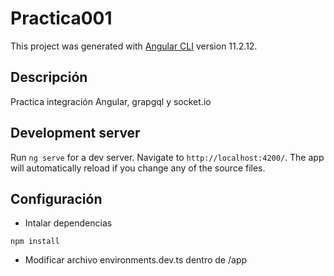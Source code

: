 # Practica001

This project was generated with [Angular CLI](https://github.com/angular/angular-cli) version 11.2.12.

## Descripción 
Practica integración Angular, grapgql y socket.io

## Development server

Run `ng serve` for a dev server. Navigate to `http://localhost:4200/`. The app will automatically reload if you change any of the source files.

## Configuración
- Intalar dependencias 
```
npm install
```
- Modificar archivo environments.dev.ts dentro de /app

